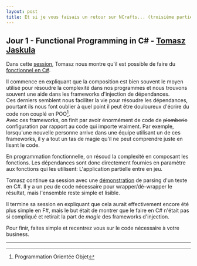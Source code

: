 ```yaml
---
layout: post
title: Et si je vous faisais un retour sur NCrafts... (troisième partie)
---
```


## Jour 1 - Functional Programming in C# - [**Tomasz Jaskula**][TomaszJaskula]

Dans cette [session][Slides], Tomasz nous montre qu'il est possible de faire du [fonctionnel en C#][Code].

Il commence en expliquant que la composition est bien souvent le moyen utilisé pour résoudre la complexité dans nos programmes et nous trouvons souvent une aide dans les frameworks d'injection de dépendances.  
Ces derniers semblent nous faciliter la vie pour résoudre les dépendances, pourtant ils nous font oublier à quel point il peut être douloureux d'écrire du code non couplé en POO[^1].  
Avec ces frameworks, on finit par avoir énormément de code de <s>plomberie</s> configuration par rapport au code qui importe vraiment. Par exemple, lorsqu'une nouvelle personne arrive dans une équipe utilisant un de ces frameworks, il y a tout un tas de magie qu'il ne peut comprendre juste en lisant le code.

En programmation fonctionnelle, on résoud la complexité en composant les fonctions. Les dépendances sont donc directement fournies en paramètre aux fonctions qui les utilisent: L'application partielle entre en jeu.

Tomasz continue sa session avec une [démonstration][Code] de parsing d'un texte en C#. Il y a un peu de code nécessaire pour wrapper/dé-wrapper le résultat, mais l'ensemble reste simple et lisible.

Il termine sa session en expliquant que cela aurait effectivement encore été plus simple en F#, mais le but était de montrer que le faire en C# n'était pas si compliqué et retirait la part de *magie* des frameworks d'injection.

Pour finir, faites simple et recentrez vous sur le code nécessaire à votre business.

---

[^1]: Programmation Orientée Objet

[TomaszJaskula]: https://twitter.com/tjaskula
[Code]: https://github.com/tjaskula/Talks/tree/master/FunctionalCSharp
[Slides]: http://fr.slideshare.net/tjaskula/functional-dependency-injection-in-f